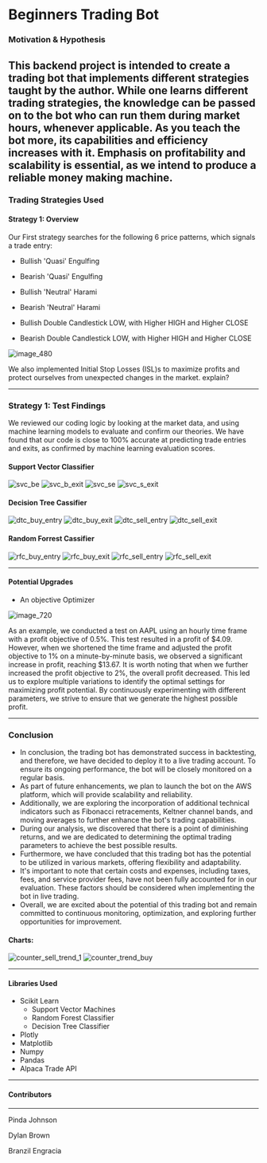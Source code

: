 # Beginners Trading Bot

### Motivation & Hypothesis
This backend project is intended to create a trading bot that implements different strategies taught by the author. While one learns different trading strategies, the knowledge can be passed on to the bot who can run them during market hours, whenever applicable. As you teach the bot more, its capabilities and efficiency increases with it. Emphasis on profitability and scalability is essential, as we intend to produce a reliable money making machine.
---
### Trading Strategies Used
#### Strategy 1: Overview
Our First strategy searches for the following 6 price patterns, which signals a trade entry:

- Bullish 'Quasi' Engulfing
- Bearish 'Quasi' Engulfing

- Bullish 'Neutral' Harami
- Bearish 'Neutral' Harami

- Bullish Double Candlestick LOW, with Higher HIGH and Higher CLOSE
- Bearish Double Candlestick LOW, with Higher HIGH and Higher CLOSE


![image_480](https://github.com/Pindainc/Beginners_Trading_Bot/assets/100908888/c1be7f4f-1203-4e6e-af85-37b19f149336)


We also implemented Initial Stop Losses (ISL)s to maximize profits and protect ourselves from unexpected changes in the market.
explain?

---
### Strategy 1: Test Findings 
We reviewed our coding logic by looking at the market data, and using machine learning models to evaluate and confirm our theories. We have found that our code is close to 100% accurate at predicting trade entries and exits, as confirmed by machine learning evaluation scores.


#### Support Vector Classifier
![svc_be](https://github.com/Pindainc/Beginners_Trading_Bot/assets/100908888/72f36014-5ad8-4f23-8c51-7f726a329044)
![svc_b_exit](https://github.com/Pindainc/Beginners_Trading_Bot/assets/100908888/219cff21-005d-4f1c-af57-894812e6c1b5)
![svc_se](https://github.com/Pindainc/Beginners_Trading_Bot/assets/100908888/8fe59839-2828-4667-965f-6180c576f4c3)
![svc_s_exit](https://github.com/Pindainc/Beginners_Trading_Bot/assets/100908888/559bcab6-7990-46b8-a1b9-f21e5ea364b6)



#### Decision Tree Cassifier
![dtc_buy_entry](https://github.com/Pindainc/Beginners_Trading_Bot/assets/100908888/bffac718-f2f6-4858-9754-be274e157861)
![dtc_buy_exit](https://github.com/Pindainc/Beginners_Trading_Bot/assets/100908888/ecd0227d-2744-4634-8140-04663571cc17)
![dtc_sell_entry](https://github.com/Pindainc/Beginners_Trading_Bot/assets/100908888/f6db8385-31ae-40d6-8f00-cad866631575)
![dtc_sell_exit](https://github.com/Pindainc/Beginners_Trading_Bot/assets/100908888/7ea56100-03a1-4859-8fd5-a46efb46443d)



#### Random Forrest Cassifier
![rfc_buy_entry](https://github.com/Pindainc/Beginners_Trading_Bot/assets/100908888/19a6b809-d91c-452a-945d-adefd634b6c5)
![rfc_buy_exit](https://github.com/Pindainc/Beginners_Trading_Bot/assets/100908888/70c0bb0b-8ccb-452f-9472-294cc4343b68)
![rfc_sell_entry](https://github.com/Pindainc/Beginners_Trading_Bot/assets/100908888/bb0c869a-313b-423d-9511-78fc9e5cecbf)
![rfc_sell_exit](https://github.com/Pindainc/Beginners_Trading_Bot/assets/100908888/ee72ab2f-0069-430b-9509-c93ab08039e9)


---
#### Potential Upgrades
- An objective Optimizer

![image_720](https://github.com/Pindainc/Beginners_Trading_Bot/assets/100908888/3e652b8e-62f5-4bb8-9775-11ed1b752f8b)


As an example, we conducted a test on AAPL using an hourly time frame with a profit objective of 0.5%. This test resulted in a profit of $4.09. However, when we shortened the time frame and adjusted the profit objective to 1% on a minute-by-minute basis, we observed a significant increase in profit, reaching $13.67. It is worth noting that when we further increased the profit objective to 2%, the overall profit decreased. This led us to explore multiple variations to identify the optimal settings for maximizing profit potential. By continuously experimenting with different parameters, we strive to ensure that we generate the highest possible profit.

---
### Conclusion

- In conclusion, the trading bot has demonstrated success in backtesting, and therefore, we have decided to deploy it to a live trading account. To ensure its ongoing performance, the bot will be closely monitored on a regular basis.
- As part of future enhancements, we plan to launch the bot on the AWS platform, which will provide scalability and reliability.
- Additionally, we are exploring the incorporation of additional technical indicators such as Fibonacci retracements, Keltner channel bands, and moving averages to further enhance the bot's trading capabilities.
- During our analysis, we discovered that there is a point of diminishing returns, and we are dedicated to determining the optimal trading parameters to achieve the best possible results.
- Furthermore, we have concluded that this trading bot has the potential to be utilized in various markets, offering flexibility and adaptability.
- It's important to note that certain costs and expenses, including taxes, fees, and service provider fees, have not been fully accounted for in our evaluation. These factors should be considered when implementing the bot in live trading.
- Overall, we are excited about the potential of this trading bot and remain committed to continuous monitoring, optimization, and exploring further opportunities for improvement.


#### Charts:
![counter_sell_trend_1](https://github.com/Pindainc/Beginners_Trading_Bot/assets/100908888/7dcfbc98-29f2-4320-b8ba-a0aa5f90a3e9)
![counter_trend_buy](https://github.com/Pindainc/Beginners_Trading_Bot/assets/100908888/25c61142-8ec7-460e-9648-a6ac632af4f3)


---
#### Libraries Used

- Scikit Learn
  - Support Vector Machines
  - Random Forest Classifier
  - Decision Tree Classifier
- Plotly
- Matplotlib
- Numpy
- Pandas
- Alpaca Trade API
---

#### Contributors 
---
Pinda Johnson 

Dylan Brown

Branzil Engracia
